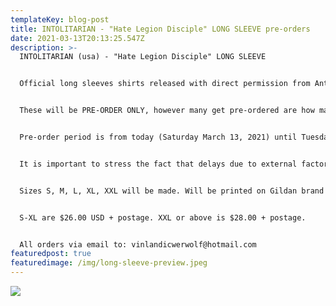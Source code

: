 ```yaml
---
templateKey: blog-post
title: INTOLITARIAN - "Hate Legion Disciple" LONG SLEEVE pre-orders
date: 2021-03-13T20:13:25.547Z
description: >-
  INTOLITARIAN (usa) - "Hate Legion Disciple" LONG SLEEVE


  Official long sleeves shirts released with direct permission from Antichrist Kramer are now available for PRE-ORDER!


  These will be PRE-ORDER ONLY, however many get pre-ordered are how many will be printed. 


  Pre-order period is from today (Saturday March 13, 2021) until Tuesday April 20, 2021! If you order anything else alongside these long sleeve(s), your entire order will be shipped together when the long sleeves arrive here from the printer! These long sleeves will be printed by the mighty DEATH ORACLE.


  It is important to stress the fact that delays due to external factors are always a possibility. So with that being said, if you can’t be patient then DON’T order!


  Sizes S, M, L, XL, XXL will be made. Will be printed on Gildan brand long sleeves. Clearly specify your size(s) when ordering. If you need a bigger size than XXL that can also be accommodated.


  S-XL are $26.00 USD + postage. XXL or above is $28.00 + postage.


  All orders via email to: vinlandicwerwolf@hotmail.com
featuredpost: true
featuredimage: /img/long-sleeve-preview.jpeg
---
```

![](/img/long-sleeve-preview.jpeg)
